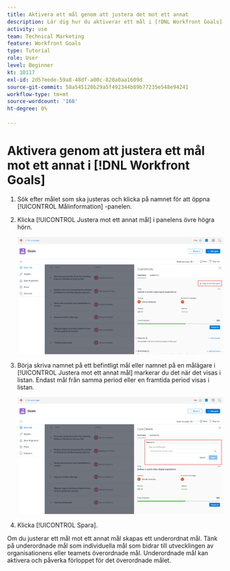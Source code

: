 ```yaml
---
title: Aktivera ett mål genom att justera det mot ett annat
description: Lär dig hur du aktiverar ett mål i [!DNL Workfront Goals] genom att anpassa den till ett annat mål.
activity: use
team: Technical Marketing
feature: Workfront Goals
type: Tutorial
role: User
level: Beginner
kt: 10117
exl-id: 2d57eede-59a8-48df-a00c-820a0aa1609d
source-git-commit: 58a545120b29a5f492344b89b77235e548e94241
workflow-type: tm+mt
source-wordcount: '168'
ht-degree: 0%

---
```


# Aktivera genom att justera ett mål mot ett annat i [!DNL Workfront Goals]

1. Sök efter målet som ska justeras och klicka på namnet för att öppna [!UICONTROL Målinformation] -panelen.
1. Klicka [!UICONTROL Justera mot ett annat mål] i panelens övre högra hörn.

   ![En skärmbild av [!UICONTROL Målinformation] panel till [!UICONTROL Justera mot ett annat mål]](assets/06-workfront-goals-align-goals.png)

1. Börja skriva namnet på ett befintligt mål eller namnet på en målägare i [!UICONTROL Justera mot ett annat mål] markerar du det när det visas i listan. Endast mål från samma period eller en framtida period visas i listan.

   ![En skärmbild av [!UICONTROL Målinformation] panel med [!UICONTROL Justerad till] section](assets/07-workfront-goals-align-to.png)

1. Klicka [!UICONTROL Spara].

Om du justerar ett mål mot ett annat mål skapas ett underordnat mål. Tänk på underordnade mål som individuella mål som bidrar till utvecklingen av organisationens eller teamets överordnade mål. Underordnade mål kan aktivera och påverka förloppet för det överordnade målet.
